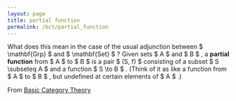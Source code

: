 ```yaml
---
layout: page
title: partial function
permalink: /bct/partial_function
---
```

What does this mean in the case of the usual adjunction between $ \mathbf{Grp} $ and $ \mathbf{Set} $ ? Given sets $ A $ and $ B $ , a **partial function** from $ A $ to $ B $ is a pair $ (S, f) $ consisting of a subset $ S \subseteq A $ and a function $ S \to B $ . (Think of it as like a function from $ A $ to $ B $ , but undefined at certain elements of $ A $ .)


From [Basic Category Theory](https://mathgloss.github.io/MathGloss/bct.html)